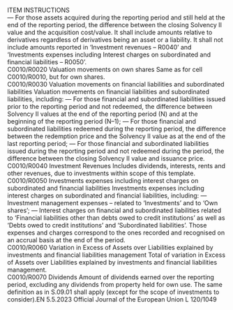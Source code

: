  
ITEM  INSTRUCTIONS  
— For those assets acquired during the reporting period and still held at the end 
of the reporting period, the difference between the closing Solvency II value 
and the acquisition cost/value. 
It shall include amounts relative to derivatives regardless of derivatives being an 
asset or a liability. 
It shall not include amounts reported in ‘Investment revenues – R0040’ and 
‘Investments expenses including Interest charges on subordinated and financial 
liabilities – R0050’.  
C0010/R0020  Valuation movements on own 
shares  Same as for cell C0010/R0010, but for own shares.  
C0010/R0030  Valuation movements on 
financial liabilities and 
subordinated liabilities  Valuation movements on financial liabilities and subordinated liabilities, including: 
— For those financial and subordinated liabilities issued prior to the reporting 
period and not redeemed, the difference between Solvency II values at the end 
of the reporting period (N) and at the beginning of the reporting period (N–1); 
— For those financial and subordinated liabilities redeemed during the reporting 
period, the difference between the redemption price and the Solvency II value 
as at the end of the last reporting period; 
— For those financial and subordinated liabilities issued during the reporting 
period and not redeemed during the period, the difference between the 
closing Solvency II value and issuance price.  
C0010/R0040  Investment Revenues  Includes dividends, interests, rents and other revenues, due to investments within 
scope of this template.  
C0010/R0050  Investments expenses 
including interest charges on 
subordinated and financial 
liabilities  Investments expenses including interest charges on subordinated and financial 
liabilities, including: 
— Investment management expenses – related to ‘Investments’ and to ‘Own 
shares’; 
— Interest charges on financial and subordinated liabilities related to ‘Financial 
liabilities other than debts owed to credit institutions’ as well as ‘Debts owed 
to credit institutions’ and ‘Subordinated liabilities’. 
Those expenses and charges correspond to the ones recorded and recognised on 
an accrual basis at the end of the period.  
C0010/R0060  Variation in Excess of Assets 
over Liabilities explained by 
investments and financial 
liabilities management  Total of variation in Excess of Assets over Liabilities explained by investments and 
financial liabilities management.  
C0010/R0070  Dividends  Amount of dividends earned over the reporting period, excluding any dividends 
from property held for own use. 
The same definition as in S.09.01 shall apply (except for the scope of investments 
to consider).EN  5.5.2023 Official Journal of the European Union L 120/1049